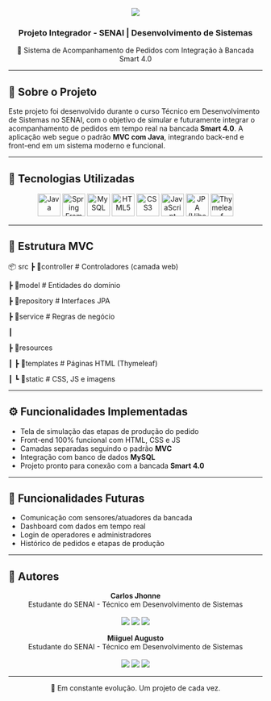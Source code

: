 <p align="center">
  <img src="https://capsule-render.vercel.app/api?type=waving&color=0A2647,50:144272,100:2C74B3&height=150&section=header&text=AppSmartWeb&fontSize=38&fontAlign=center&animation=fadeIn&fontColor=FFFFFF" />
</p>

<h3 align="center">Projeto Integrador - SENAI | Desenvolvimento de Sistemas</h3>

<p align="center">🚀 Sistema de Acompanhamento de Pedidos com Integração à Bancada Smart 4.0</p>

---

## 📌 Sobre o Projeto

Este projeto foi desenvolvido durante o curso Técnico em Desenvolvimento de Sistemas no SENAI, com o objetivo de simular e futuramente integrar o acompanhamento de pedidos em tempo real na bancada **Smart 4.0**. A aplicação web segue o padrão **MVC com Java**, integrando back-end e front-end em um sistema moderno e funcional.

---

## 🧪 Tecnologias Utilizadas

<div align="center">
  <img src="https://cdn.jsdelivr.net/gh/devicons/devicon/icons/java/java-original.svg" width="45px" title="Java" />
  <img src="https://cdn.jsdelivr.net/gh/devicons/devicon/icons/spring/spring-original.svg" width="45px" title="Spring Framework" />
  <img src="https://cdn.jsdelivr.net/gh/devicons/devicon/icons/mysql/mysql-original.svg" width="45px" title="MySQL" />
  <img src="https://cdn.jsdelivr.net/gh/devicons/devicon/icons/html5/html5-original.svg" width="45px" title="HTML5" />
  <img src="https://cdn.jsdelivr.net/gh/devicons/devicon/icons/css3/css3-original.svg" width="45px" title="CSS3" />
  <img src="https://cdn.jsdelivr.net/gh/devicons/devicon/icons/javascript/javascript-original.svg" width="45px" title="JavaScript" />
  <img src="https://cdn-icons-png.flaticon.com/512/5968/5968342.png" width="45px" title="JPA (Hibernate)" />
  <img src="https://cdn-icons-png.flaticon.com/512/5968/5968332.png" width="45px" title="Thymeleaf" />
</div>

---

## 🧱 Estrutura MVC

📦 src
┣ 📂controller # Controladores (camada web)

┣ 📂model # Entidades do domínio

┣ 📂repository # Interfaces JPA

┣ 📂service # Regras de negócio

┃

┣ 📂resources

  ┃ ┣ 📂templates # Páginas HTML (Thymeleaf)

   ┃ ┗ 📂static # CSS, JS e imagens

---

## ⚙️ Funcionalidades Implementadas

- Tela de simulação das etapas de produção do pedido
- Front-end 100% funcional com HTML, CSS e JS
- Camadas separadas seguindo o padrão **MVC**
- Integração com banco de dados **MySQL**
- Projeto pronto para conexão com a bancada **Smart 4.0**

---

## 🧩 Funcionalidades Futuras

- Comunicação com sensores/atuadores da bancada
- Dashboard com dados em tempo real
- Login de operadores e administradores
- Histórico de pedidos e etapas de produção

---

## 👤 Autores

<p align="center">
  <b>Carlos Jhonne</b>  
  <br/>Estudante do SENAI - Técnico em Desenvolvimento de Sistemas  
  <br/><br/>
  <a href="mailto:carlosjhonne7@gmail.com"><img src="https://img.shields.io/badge/Gmail-D14836?style=for-the-badge&logo=gmail&logoColor=white" /></a>
  <a href="https://www.linkedin.com/in/carlos-jhonne/"><img src="https://img.shields.io/badge/LinkedIn-0077B5?style=for-the-badge&logo=linkedin&logoColor=white" /></a>
  <a href="https://github.com/JhonneSB"><img src="https://img.shields.io/badge/GitHub-100000?style=for-the-badge&logo=github&logoColor=white" /></a>
</p>

<p align="center">
  <b>Miiguel Augusto</b>  
  <br/>Estudante do SENAI - Técnico em Desenvolvimento de Sistemas  
  <br/><br/>
  <a href="mailto:miguelazuoss@gmail.com"><img src="https://img.shields.io/badge/Gmail-D14836?style=for-the-badge&logo=gmail&logoColor=white" /></a>
  <a href="https://www.linkedin.com/in/carlos-jhonne/"><img src="https://img.shields.io/badge/LinkedIn-0077B5?style=for-the-badge&logo=linkedin&logoColor=white" /></a>
  <a href="https://www.linkedin.com/in/miguel-augusto-3319b9227/"><img src="https://img.shields.io/badge/GitHub-100000?style=for-the-badge&logo=github&logoColor=white" /></a>
</p>

---

<p align="center">🌱 Em constante evolução. Um projeto de cada vez.</p>
